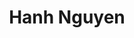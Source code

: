 ---
title: "Hanh Nguyen"
presenter_id: hanh_nguyen
permalink: /member_full_publications/hanh_nguyen
layout: member_all_publications
---